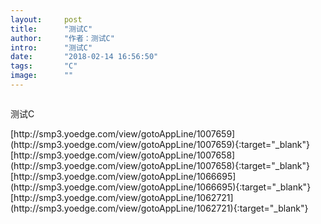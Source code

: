 ```yaml
---
layout:     post
title:      "测试C"
author:     "作者：测试C"
intro:      "测试C"
date:       "2018-02-14 16:56:50"
tags:       "C"
image:      ""
---
```

<div style="text-align: center">
<p><img src=""/></p>
</div>
<p class="post-meta">
<span>测试C</span>
</p>
[http://smp3.yoedge.com/view/gotoAppLine/1007659](http://smp3.yoedge.com/view/gotoAppLine/1007659){:target="_blank"}
[http://smp3.yoedge.com/view/gotoAppLine/1007658](http://smp3.yoedge.com/view/gotoAppLine/1007658){:target="_blank"}
[http://smp3.yoedge.com/view/gotoAppLine/1066695](http://smp3.yoedge.com/view/gotoAppLine/1066695){:target="_blank"}
[http://smp3.yoedge.com/view/gotoAppLine/1062721](http://smp3.yoedge.com/view/gotoAppLine/1062721){:target="_blank"}


